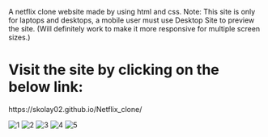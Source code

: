 A netflix clone website made by using html and css.
Note: This site is only for laptops and desktops, a mobile user must use Desktop Site to preview the site.
(Will definitely work to make it more responsive for multiple screen sizes.)

<h1>Visit the site by clicking on the below link:</h1>
https://skolay02.github.io/Netflix_clone/

![1](https://github.com/user-attachments/assets/69b27442-4a7a-4dca-ae6e-1b3b8e45ce1b)
![2](https://github.com/user-attachments/assets/45f93cfa-d48e-46e7-a197-bbd72d74b862)
![3](https://github.com/user-attachments/assets/7c8268db-3fb2-4e76-870a-0e9091dc4384)
![4](https://github.com/user-attachments/assets/ac53f2b1-9449-4532-8cb8-a27b856803a7)
![5](https://github.com/user-attachments/assets/06922136-58c3-4707-9be7-5eeedb233197)


